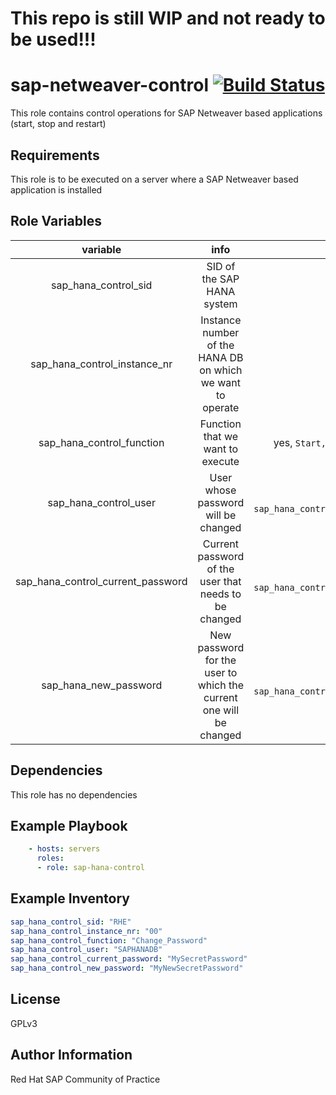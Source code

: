 # This repo is still WIP and not ready to be used!!!

# sap-netweaver-control [![Build Status](https://travis-ci.com/redhat-sap/sap-hana-control.svg?branch=master)](https://travis-ci.com/redhat-sap/sap-hana-control)

This role contains control operations for SAP Netweaver based applications (start, stop and restart)

## Requirements

This role is to be executed on a server where a SAP Netweaver based application is installed

## Role Variables

| variable | info | required? |
|:--------:|:----:|:---------:|
|sap_hana_control_sid|SID of the SAP HANA system|yes|
|sap_hana_control_instance_nr|Instance number of the HANA DB on which we want to operate|yes|
|sap_hana_control_function|Function that we want to execute|yes, `Start,` `Stop`, or `Change_Password`|
|sap_hana_control_user|User whose password will be changed|no, only if `sap_hana_control_function=Change_Password`|
|sap_hana_control_current_password|Current password of the user that needs to be changed|no, only if `sap_hana_control_function=Change_Password`|
|sap_hana_new_password|New password for the user to which the current one will be changed|no, only if `sap_hana_control_function=Change_Password`|

## Dependencies
This role has no dependencies

## Example Playbook

```yaml
    - hosts: servers
      roles:
      - role: sap-hana-control
```

## Example Inventory

```yaml
sap_hana_control_sid: "RHE"
sap_hana_control_instance_nr: "00"
sap_hana_control_function: "Change_Password"
sap_hana_control_user: "SAPHANADB"
sap_hana_control_current_password: "MySecretPassword"
sap_hana_control_new_password: "MyNewSecretPassword"
```

## License

GPLv3

## Author Information

Red Hat SAP Community of Practice
